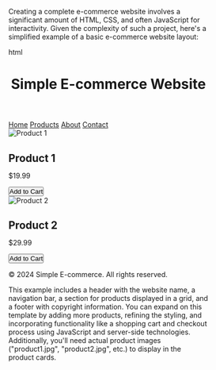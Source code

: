 Creating a complete e-commerce website involves a significant amount of HTML, CSS, and often JavaScript for interactivity. Given the complexity of such a project, here's a simplified example of a basic e-commerce website layout:

html
<!DOCTYPE html>
<html lang="en">
<head>
<meta charset="UTF-8">
<meta name="viewport" content="width=device-width, initial-scale=1.0">
<title>Simple E-commerce Website</title>
<style>
  /* Reset CSS */
  * {
    margin: 0;
    padding: 0;
    box-sizing: border-box;
  }

  /* Basic Styles */
  body {
    font-family: Arial, sans-serif;
    background-color: #f4f4f4;
    padding: 20px;
  }

  header {
    background-color: #333;
    color: #fff;
    padding: 10px 20px;
    text-align: center;
  }

  nav {
    background-color: #666;
    padding: 10px 20px;
    text-align: center;
  }

  nav a {
    color: #fff;
    text-decoration: none;
    margin: 0 10px;
  }

  section {
    display: flex;
    flex-wrap: wrap;
    justify-content: center;
  }

  .product {
    background-color: #fff;
    border: 1px solid #ccc;
    border-radius: 5px;
    padding: 20px;
    margin: 10px;
    width: 300px;
  }

  .product img {
    width: 100%;
    border-radius: 5px;
  }

  .product h2 {
    margin-top: 10px;
    font-size: 18px;
  }

  .product p {
    margin-top: 5px;
    font-size: 14px;
  }

  footer {
    background-color: #333;
    color: #fff;
    padding: 10px 20px;
    text-align: center;
    position: fixed;
    bottom: 0;
    width: 100%;
  }
</style>
</head>
<body>

<header>
  <h1>Simple E-commerce Website</h1>
</header>

<nav>
  <a href="#">Home</a>
  <a href="#">Products</a>
  <a href="#">About</a>
  <a href="#">Contact</a>
</nav>

<section>
  <div class="product">
    <img src="product1.jpg" alt="Product 1">
    <h2>Product 1</h2>
    <p>$19.99</p>
    <button>Add to Cart</button>
  </div>

  <div class="product">
    <img src="product2.jpg" alt="Product 2">
    <h2>Product 2</h2>
    <p>$29.99</p>
    <button>Add to Cart</button>
  </div>

  <!-- Add more products here -->
</section>

<footer>
  <p>&copy; 2024 Simple E-commerce. All rights reserved.</p>
</footer>

</body>
</html>


This example includes a header with the website name, a navigation bar, a section for products displayed in a grid, and a footer with copyright information. You can expand on this template by adding more products, refining the styling, and incorporating functionality like a shopping cart and checkout process using JavaScript and server-side technologies. Additionally, you'll need actual product images ("product1.jpg", "product2.jpg", etc.) to display in the product cards.
